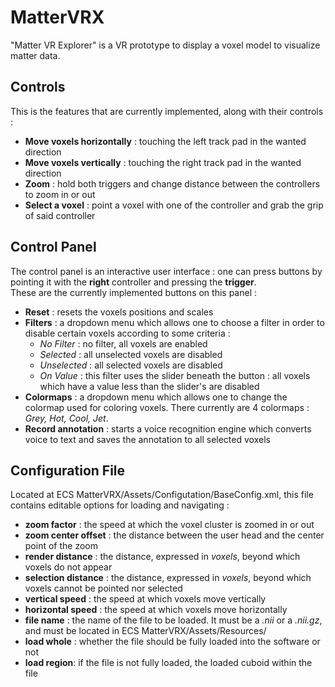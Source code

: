 # MatterVRX
"Matter VR Explorer" is a VR prototype to display a voxel model to visualize matter data.

## Controls
This is the features that are currently implemented, along with their controls :  
- **Move voxels horizontally** : touching the left track pad in the wanted direction
- **Move voxels vertically** : touching the right track pad in the wanted direction
- **Zoom** : hold both triggers and change distance between the controllers to zoom in or out
- **Select a voxel** : point a voxel with one of the controller and grab the grip of said controller

## Control Panel
The control panel is an interactive user interface : one can press buttons by pointing it with the **right** controller and pressing the **trigger**.  
These are the currently implemented buttons on this panel :  
- **Reset** : resets the voxels positions and scales
- **Filters** : a dropdown menu which allows one to choose a filter in order to disable certain voxels according to some criteria :
  - *No Filter* : no filter, all voxels are enabled
  - *Selected* : all unselected voxels are disabled
  - *Unselected* : all selected voxels are disabled
  - *On Value* : this filter uses the slider beneath the button : all voxels which have a value less than the slider's are disabled
- **Colormaps** : a dropdown menu which allows one to change the colormap used for coloring voxels. There currently are 4 colormaps : *Grey, Hot, Cool, Jet*.
- **Record annotation** : starts a voice recognition engine which converts voice to text and saves the annotation to all selected voxels

## Configuration File
Located at ECS MatterVRX/Assets/Configutation/BaseConfig.xml, this file contains editable options for loading and navigating :
- **zoom factor** : the speed at which the voxel cluster is zoomed in or out
- **zoom center offset** : the distance between the user head and the center point of the zoom 
- **render distance** : the distance, expressed in *voxels*, beyond which voxels do not appear
- **selection distance** : the distance, expressed in *voxels*, beyond which voxels cannot be pointed nor selected
- **vertical speed** : the speed at which voxels move vertically
- **horizontal speed** : the speed at which voxels move horizontally
- **file name** : the name of the file to be loaded. It must be a *.nii* or a *.nii.gz*, and must be located in ECS MatterVRX/Assets/Resources/
- **load whole** : whether the file should be fully loaded into the software or not
- **load region**: if the file is not fully loaded, the loaded cuboid within the file

